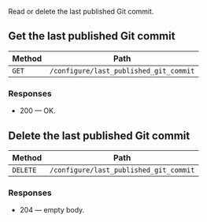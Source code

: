 Read or delete the last published Git commit.

## Get the last published Git commit


| Method | Path |
|--------|------|
| `GET` | `/configure/last_published_git_commit` |


### Responses

* 200 — OK. 


## Delete the last published Git commit


| Method | Path |
|--------|------|
| `DELETE` | `/configure/last_published_git_commit` |


### Responses

* 204 — empty body.
